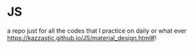 # JS
a repo just for all the codes that I practice on daily or what ever
https://kazzastic.github.io/JS/material_design.html#!
